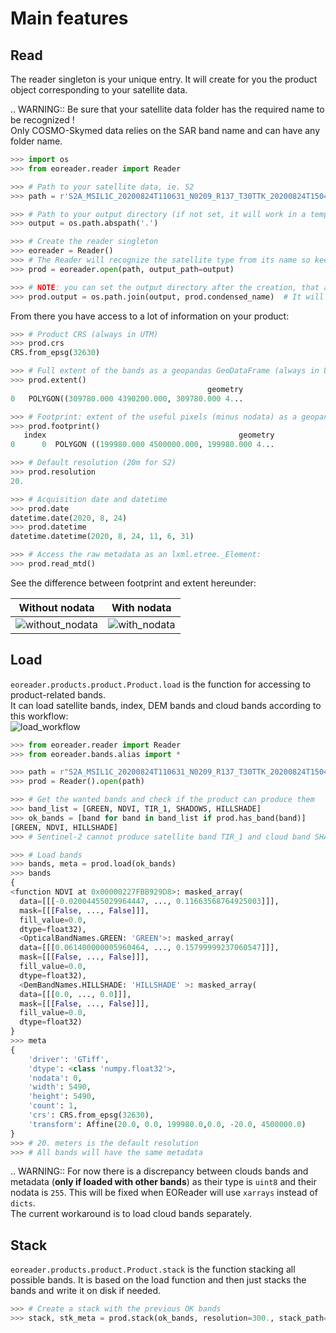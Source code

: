 # Main features

## Read

The reader singleton is your unique entry. 
It will create for you the product object corresponding to your satellite data. 

.. WARNING::
    Be sure that your satellite data folder has the required name to be recognized !  
    Only COSMO-Skymed data relies on the SAR band name and can have any folder name.

```python
>>> import os
>>> from eoreader.reader import Reader  

>>> # Path to your satellite data, ie. S2
>>> path = r'S2A_MSIL1C_20200824T110631_N0209_R137_T30TTK_20200824T150432.zip'  # You can work with the archive for S2 data

>>> # Path to your output directory (if not set, it will work in a temp directory)
>>> output = os.path.abspath('.')

>>> # Create the reader singleton
>>> eoreader = Reader()
>>> # The Reader will recognize the satellite type from its name so keep the original one !
>>> prod = eoreader.open(path, output_path=output)

>>> # NOTE: you can set the output directory after the creation, that allows you to use the product condensed name
>>> prod.output = os.path.join(output, prod.condensed_name)  # It will automatically create it if needed
```

From there you have access to a lot of information on your product:

```python
>>> # Product CRS (always in UTM)
>>> prod.crs
CRS.from_epsg(32630)

>>> # Full extent of the bands as a geopandas GeoDataFrame (always in UTM)
>>> prod.extent()
                                            geometry
0   POLYGON((309780.000 4390200.000, 309780.000 4...

>>> # Footprint: extent of the useful pixels (minus nodata) as a geopandas GeoDataFrame (always in UTM)
>>> prod.footprint()
   index                                           geometry
0      0  POLYGON ((199980.000 4500000.000, 199980.000 4...

>>> # Default resolution (20m for S2)
>>> prod.resolution
20.

>>> # Acquisition date and datetime
>>> prod.date
datetime.date(2020, 8, 24)
>>> prod.datetime
datetime.datetime(2020, 8, 24, 11, 6, 31)

>>> # Access the raw metadata as an lxml.etree._Element:
>>> prod.read_mtd()
```

See the difference between footprint and extent hereunder:

|Without nodata | With nodata|
|--- | ---|
| ![without_nodata](https://zupimages.net/up/21/14/69i6.gif) | ![with_nodata](https://zupimages.net/up/21/14/vg6w.gif) |

## Load

`eoreader.products.product.Product.load` is the function for accessing to product-related bands.  
It can load satellite bands, index, DEM bands and cloud bands according to this workflow:  
![load_workflow](https://zupimages.net/up/21/14/vtnc.png)

```python
>>> from eoreader.reader import Reader
>>> from eoreader.bands.alias import *

>>> path = r"S2A_MSIL1C_20200824T110631_N0209_R137_T30TTK_20200824T150432.zip"
>>> prod = Reader().open(path)

>>> # Get the wanted bands and check if the product can produce them
>>> band_list = [GREEN, NDVI, TIR_1, SHADOWS, HILLSHADE]
>>> ok_bands = [band for band in band_list if prod.has_band(band)]
[GREEN, NDVI, HILLSHADE]
>>> # Sentinel-2 cannot produce satellite band TIR_1 and cloud band SHADOWS

>>> # Load bands
>>> bands, meta = prod.load(ok_bands)
>>> bands
{
<function NDVI at 0x00000227FBB929D8>: masked_array(
  data=[[[-0.02004455029964447, ..., 0.11663568764925003]]],
  mask=[[[False, ..., False]]],
  fill_value=0.0,
  dtype=float32),
  <OpticalBandNames.GREEN: 'GREEN'>: masked_array(
  data=[[[0.061400000005960464, ..., 0.15799999237060547]]],
  mask=[[[False, ..., False]]],
  fill_value=0.0,
  dtype=float32),
  <DemBandNames.HILLSHADE: 'HILLSHADE' >: masked_array(
  data=[[[0.0, ..., 0.0]]],
  mask=[[[False, ..., False]]],
  fill_value=0.0,
  dtype=float32)
}
>>> meta
{
    'driver': 'GTiff',
    'dtype': <class 'numpy.float32'>,
    'nodata': 0,
    'width': 5490,
    'height': 5490,
    'count': 1,
    'crs': CRS.from_epsg(32630),
    'transform': Affine(20.0, 0.0, 199980.0,0.0, -20.0, 4500000.0)
}
>>> # 20. meters is the default resolution
>>> # All bands will have the same metadata
```

.. WARNING::
    For now there is a discrepancy between clouds bands and metadata 
    (**only if loaded with other bands**) as their type is `uint8` and their nodata is `255`.
    This will be fixed when EOReader will use `xarrays` instead of `dicts`.  
    The current workaround is to load cloud bands separately.

## Stack

`eoreader.products.product.Product.stack` is the function stacking all possible bands.
It is based on the load function and then just stacks the bands and write it on disk if needed.

```python
>>> # Create a stack with the previous OK bands
>>> stack, stk_meta = prod.stack(ok_bands, resolution=300., stack_path=os.path.join(prod.output, "stack.tif")
```